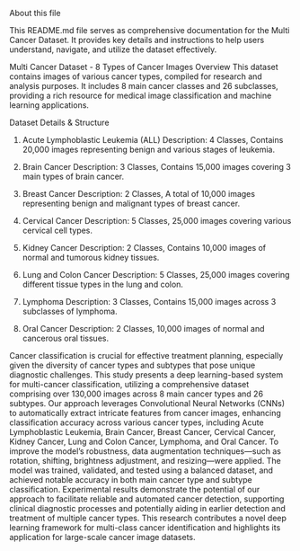About this file

This README.md file serves as comprehensive documentation for the Multi Cancer Dataset. It provides key details and instructions to help users understand, navigate, and utilize the dataset effectively.

Multi Cancer Dataset - 8 Types of Cancer Images
Overview
This dataset contains images of various cancer types, compiled for research and analysis purposes. It includes 8 main cancer classes and 26 subclasses, providing a rich resource for medical image classification and machine learning applications.

Dataset Details & Structure
1. Acute Lymphoblastic Leukemia (ALL)
Description:
4 Classes,
Contains 20,000 images representing benign and various stages of leukemia.

2. Brain Cancer
Description:
3 Classes,
Contains 15,000 images covering 3 main types of brain cancer.

3. Breast Cancer 
Description:
2 Classes,
A total of 10,000 images representing benign and malignant types of breast cancer.

4. Cervical Cancer 
Description:
5 Classes,
25,000 images covering various cervical cell types.

5. Kidney Cancer 
Description:
2 Classes,
Contains 10,000 images of normal and tumorous kidney tissues.

6. Lung and Colon Cancer 
Description:
5 Classes,
25,000 images covering different tissue types in the lung and colon.

7. Lymphoma 
Description:
3 Classes,
Contains 15,000 images across 3 subclasses of lymphoma.

8. Oral Cancer 
Description:
2 Classes,
10,000 images of normal and cancerous oral tissues.

Cancer classification is crucial for effective treatment planning, especially given the diversity of cancer types and subtypes that pose unique diagnostic challenges. This study presents a deep learning-based system for multi-cancer classification, utilizing a comprehensive dataset comprising over 130,000 images across 8 main cancer types and 26 subtypes. Our approach leverages Convolutional Neural Networks (CNNs) to automatically extract intricate features from cancer images, enhancing classification accuracy across various cancer types, including Acute Lymphoblastic Leukemia, Brain Cancer, Breast Cancer, Cervical Cancer, Kidney Cancer, Lung and Colon Cancer, Lymphoma, and Oral Cancer. To improve the model’s robustness, data augmentation techniques—such as rotation, shifting, brightness adjustment, and resizing—were applied. The model was trained, validated, and tested using a balanced dataset, and achieved notable accuracy in both main cancer type and subtype classification. Experimental results demonstrate the potential of our approach to facilitate reliable and automated cancer detection, supporting clinical diagnostic processes and potentially aiding in earlier detection and treatment of multiple cancer types. This research contributes a novel deep learning framework for multi-class cancer identification and highlights its application for large-scale cancer image datasets.

